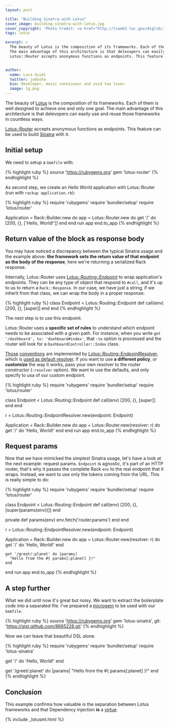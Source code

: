 ```yaml
---
layout: post

title: "Building Sinatra with Lotus"
cover_image: building-sinatra-with-lotus.jpg
cover_copyright: 'Photo Credit: <a href="http://lcweb2.loc.gov/diglib/ihas/loc.natlib.gottlieb.07791/default.html">William P Gottlieb</a> via <a href="http://en.wikipedia.org/wiki/File:Frank_Sinatra_by_Gottlieb_c1947-_2.jpg">Wikimedia Commons</a>'
tags: lotus

excerpt: >
  The beauty of Lotus is the composition of its frameworks. Each of them is well designed to achieve one and only one goal.
  The main advantage of this architecture is that delevopers can easily use and reuse those frameworks in countless ways.
  Lotus::Router accepts anonymous functions as endpoints. This feature can be used to build Sinatra with it.


author:
  name: Luca Guidi
  twitter: jodosha
  bio: Developer, music connisseur and avid tea lover.
  image: lg.png
---
```


The beauty of [Lotus](http://lotusrb.org) is the composition of its frameworks. Each of them is well designed to achieve one and only one goal.
The main advantage of this architecture is that delevopers can easily use and reuse those frameworks in countless ways.

[Lotus::Router](/2014/01/23/introducing-lotus-router.html) accepts anonymous functions as endpoints.
This feature can be used to build [Sinatra](http://sinatrarb.com) with it.

## Initial setup

We need to setup a `Gemfile` with:

{% highlight ruby %}
source 'https://rubygems.org'
gem 'lotus-router'
{% endhighlight %}

As second step, we create an _Hello World_ application with Lotus::Router (run with `rackup application.rb`):

{% highlight ruby %}
require 'rubygems'
require 'bundler/setup'
require 'lotus/router'

Application = Rack::Builder.new do
  app = Lotus::Router.new do
    get '/' do
      [200, {}, ['Hello, World!']]
    end
  end
  run app
end.to_app
{% endhighlight %}

## Return value of the block as response body

You may have noticed a discrepancy between the typical Sinatra usage and the example above: __the framework sets the return value of that endpoint as the body of the response__, here we're returning a serialized Rack response.

Internally, Lotus::Router uses [Lotus::Routing::Endpoint](http://rdoc.info/gems/lotus-router/Lotus/Routing/Endpoint) to wrap application's endpoints.
They can be any type of object that respond to `#call`, and it's up to us to return a `Rack::Response`.
In our case, we have just a string, if we inherit from that class, we can wrap the body in a proper response:

{% highlight ruby %}
class Endpoint < Lotus::Routing::Endpoint
  def call(env)
    [200, {}, [super]]
  end
end
{% endhighlight %}

The next step is to use this endpoint.

Lotus::Router uses a __specific set of rules__ to understand which endpoint needs to be associated with a given path.
For instance, when you write `get '/dashboard', to: 'dashboard#index'`, that `:to` option is processed and the router will look for a `DashboardController::Index` class.

[Those](https://github.com/lotus/router#duck-typed-endpoints) [conventions](http://rdoc.info/gems/lotus-router/Lotus/Routing/EndpointResolver#resolve-instance_method) are implemented by [Lotus::Routing::EndpointResolver](http://rdoc.info/gems/lotus-router/Lotus/Routing/EndpointResolver), which is [used as default resolver](https://github.com/lotus/router/blob/master/lib/lotus/routing/http_router.rb#L43).
If you want to use __a different policy__, or __customize__ the way it works, pass your own resolver to the router constructor (`:resolver` option).
We want to use the defaults, and only specify to usa of our custom endpoint.

{% highlight ruby %}
require 'rubygems'
require 'bundler/setup'
require 'lotus/router'

class Endpoint < Lotus::Routing::Endpoint
  def call(env)
    [200, {}, [super]]
  end
end

r = Lotus::Routing::EndpointResolver.new(endpoint: Endpoint)

Application = Rack::Builder.new do
  app = Lotus::Router.new(resolver: r) do
    get '/' do
      'Hello, World!'
    end
  end
  run app
end.to_app
{% endhighlight %}

## Request params

Now that we have mimicked the simplest Sinatra usage, let's have a look at the next example: request params.
`Endpoint` is agnostic, it's part of an HTTP router, that's why it passes the complete Rack `env` to the real endpoint that it wraps.
Instead, we want to use only the tokens coming from the URL. This is really simple to do:

{% highlight ruby %}
require 'rubygems'
require 'bundler/setup'
require 'lotus/router'

class Endpoint < Lotus::Routing::Endpoint
  def call(env)
    [200, {}, [super(params(env))]]
  end

  private
  def params(env)
    env.fetch('router.params')
  end
end

r = Lotus::Routing::EndpointResolver.new(endpoint: Endpoint)

Application = Rack::Builder.new do
  app = Lotus::Router.new(resolver: r) do
    get '/' do
      'Hello, World!'
    end

    get '/greet/:planet' do |params|
      "Hello from the #{ params[:planet] }!"
    end
  end
  run app
end.to_app
{% endhighlight %}

## A step further

What we did until now it's great but noisy.
We want to extract the boilerplate code into a separated file.
I've prepared a [microgem](http://jeffkreeftmeijer.com/2011/microgems-five-minute-rubygems/) to be used with our `Gemfile`.

{% highlight ruby %}
source 'https://rubygems.org'
gem 'lotus-sinatra', git: 'https://gist.github.com/8665228.git'
{% endhighlight %}

Now we can leave that beautiful DSL alone.

{% highlight ruby %}
require 'rubygems'
require 'bundler/setup'
require 'lotus-sinatra'

get '/' do
  'Hello, World!'
end

get '/greet/:planet' do |params|
  "Hello from the #{ params[:planet] }!"
end
{% endhighlight %}

## Conclusion

This example confirms how valuable is the separation between Lotus frameworks and that Dependency Injection __is__ a [virtue](http://solnic.eu/2013/12/17/the-world-needs-another-post-about-dependency-injection-in-ruby.html).

{% include _lotusml.html %}
